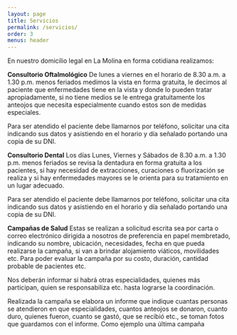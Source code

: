 ```yaml
---
layout: page
title: Servicios
permalink: /servicios/
order: 3
menus: header
---
```


En nuestro domicilio legal en La Molina en forma cotidiana realizamos:

**Consultorio Oftalmológico**
De lunes a viernes en el horario de 8.30 a.m. a 1.30 p.m. menos feriados medimos la vista en forma gratuita, le decimos al paciente que enfermedades tiene en la vista y donde lo pueden tratar apropiadamente, si no tiene medios se le entrega gratuitamente los anteojos que necesita especialmente cuando estos son de medidas especiales.

Para ser atendido el paciente debe llamarnos por teléfono, solicitar una cita indicando sus datos y asistiendo en el horario y día señalado portando una copia de su DNI.

**Consultorio Dental**
Los días Lunes, Viernes y Sábados de 8.30 a.m. a  1.30 p.m. menos feriados se revisa la dentadura en forma gratuita a los pacientes, si hay necesidad de extracciones, curaciones o fluorización se realiza y si hay enfermedades mayores se le orienta para su tratamiento en un lugar adecuado.

Para ser atendido el paciente debe llamarnos por teléfono, solicitar una cita indicando sus datos y asistiendo en el horario y día señalado portando una copia de su DNI.

**Campañas de Salud**
Estas se realizan a solicitud escrita sea por carta o correo electrónico dirigida a nosotros de preferencia en papel membretado, indicando su nombre, ubicación, necesidades, fecha en que pueda realizarse la campaña, si van a brindar alojamiento viáticos, movilidades etc. Para poder evaluar la campaña por su costo,  duración, cantidad probable de pacientes etc.

Nos deberán informar si habrá otras especialidades, quienes más participan, quien se responsabiliza etc. hasta lograrse la coordinación.

Realizada la campaña se elabora un informe que indique cuantas personas se atendieron en que especialidades, cuantos anteojos se donaron, cuanto duro, quienes fueron, cuanto se gastó, que se recibió etc., se toman fotos que guardamos con el informe. Como ejemplo una última campaña
